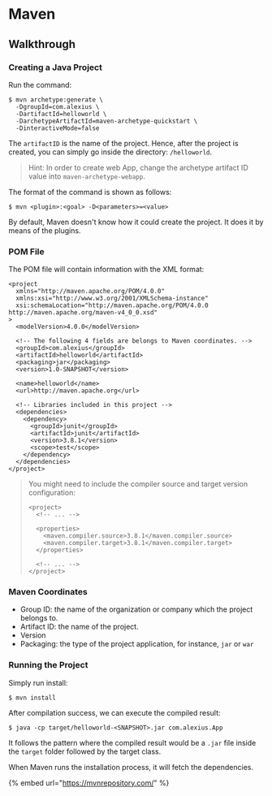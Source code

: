 # Maven

## Walkthrough

### Creating a Java Project

Run the command:

```text
$ mvn archetype:generate \
  -DgroupId=com.alexius \
  -DartifactId=helloworld \
  -DarchetypeArtifactId=maven-archetype-quickstart \
  -DinteractiveMode=false
```

The `artifactID` is the name of the project. Hence, after the project is created, you can simply go inside the directory: `/helloworld`.

> Hint: In order to create web App, change the archetype artifact ID value into `maven-archetype-webapp`.

The format of the command is shown as follows:

```text
$ mvn <plugin>:<goal> -D<parameters>=<value>
```

By default, Maven doesn't know how it could create the project. It does it by means of the plugins.

### POM File

The POM file will contain information with the XML format:

```markup
<project
  xmlns="http://maven.apache.org/POM/4.0.0"
  xmlns:xsi="http://www.w3.org/2001/XMLSchema-instance"
  xsi:schemaLocation="http://maven.apache.org/POM/4.0.0 http://maven.apache.org/maven-v4_0_0.xsd"
>
  <modelVersion>4.0.0</modelVersion>
  
  <!-- The following 4 fields are belongs to Maven coordinates. -->
  <groupId>com.alexius</groupId>
  <artifactId>helloworld</artifactId>
  <packaging>jar</packaging>
  <version>1.0-SNAPSHOT</version>
  
  <name>helloworld</name>
  <url>http://maven.apache.org</url>
  
  <!-- Libraries included in this project -->
  <dependencies>
    <dependency>
      <groupId>junit</groupId>
      <artifactId>junit</artifactId>
      <version>3.8.1</version>
      <scope>test</scope>
    </dependency>
  </dependencies>
</project>
```

> You might need to include the compiler source and target version configuration:
>
> ```markup
> <project>
>   <!-- ... -->
>
>   <properties>
>     <maven.compiler.source>3.8.1</maven.compiler.source>
>     <maven.compiler.target>3.8.1</maven.compiler.target>
>   </properties>
>   
>   <!-- ... -->
> </project>
> ```

### Maven Coordinates

* Group ID: the name of the organization or company which the project belongs to.
* Artifact ID: the name of the project.
* Version
* Packaging: the type of the project application, for instance, `jar` or `war`

### Running the Project

Simply run install:

```text
$ mvn install
```

After compilation success, we can execute the compiled result:

```text
$ java -cp target/helloworld-<SNAPSHOT>.jar com.alexius.App
```

It follows the pattern where the compiled result would be a `.jar` file inside the `target` folder followed by the target class.

When Maven runs the installation process, it will fetch the dependencies.

{% embed url="https://mvnrepository.com/" %}



